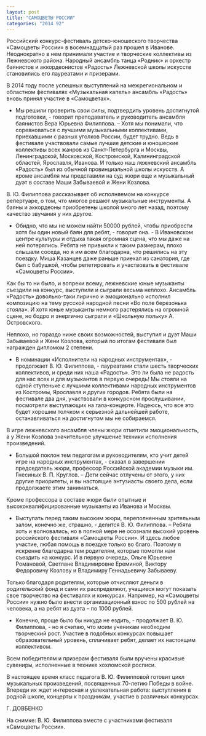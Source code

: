 ```yaml
---
layout: post
title: "САМОЦВЕТЫ РОССИИ"
categories: "2014 92"
---
```


Российский конкурс-фестиваль детско-юношеского творчества «Самоцветы России» в восемнадцатый раз прошел в Иванове. Неоднократно в нем принимали участие и творческие коллективы из Лежневского района. Народный ансамбль танца «Родник» и оркестр баянистов и аккордеонистов «Радость» Лежневской школы искусств становились его лауреатами и призерами.

В 2014 году после успешных выступлений на межрегиональном и областном фестивалях «Музыкальная капель» ансамбль «Радость» вновь принял участие в «Самоцветах».

- Мы решили проверить свои силы, подтвердить уровень достигнутой подготовки, - говорит преподаватель и руководитель ансамбля баянистов Вера Юрьевна Филиппова. – Хотя мы понимали, что соревноваться с лучшими музыкальными коллективами, приехавшими с разных уголков России, будет трудно. Ведь в фестивале участвовали самые лучшие детские и юношеские коллективы всех жанров из Санкт-Петербурга и Москвы, Ленинградской, Московской, Костромской, Калининградской областей, Ярославля, Иванова. И только наш лежневский ансамбль «Радость» был из обычной провинциальной школы искусств. А кроме ансамбля мы представили на суд жюри еще и музыкальный дуэт в составе Маши Забываевой и Жени Козлова.

В. Ю. Филиппова рассказывает об исполняемом на конкурсе репертуаре, о том, что многое решают музыкальные инструменты. А баяны и аккордеоны приобретены школой много лет назад, поэтому качество звучания у них другое.

- Обидно, что мы не можем найти 50000 рублей, чтобы приобрести хотя бы один новый баян для ребят, - говорит она. - В Ивановском центре культуры и отдыха такая огромная сцена, что мы даже на ней потерялись. Ребята не привыкли к таким размерам, плохо слышали соседа, но я им всем благодарна, что решились на эту поездку. Миша Казанцев даже раньше приехал из санатория, где был с бабушкой, чтобы репетировать и участвовать в фестивале «Самоцветы России».

Как бы то ни было, и вопреки всему, лежневские юные музыканты съездили на конкурс, выступили и сыграли весьма неплохо. Ансамбль «Радость» довольно-таки лирично и эмоционально исполнил композицию на тему русской народной песни «Во поле березонька стояла». И хотя юные музыканты немного растерялись на огромной сцене, но бодро и энергично сыграли и «Школьную польку» А. Островского.

Неплохо, но гораздо ниже своих возможностей, выступил и дуэт Маши Забываевой и Жени Козлова, который по итогам фестиваля был награжден дипломом 2 степени.

- В номинации «Исполнители на народных инструментах», - продолжает В. Ю. Филиппова, - лауреатами стали шесть творческих коллективов, и среди них наша «Радость». Это ли была не радость для нас всех и для музыкантов в первую очередь! Мы стояли на одной ступеньке с лучшими коллективами народных инструментов из Костромы, Ярославля и других городов. Ребята были на фестивале два дня, участвовали в конкурсном прослушивании, посмотрели выступающих на гала-концерте. Надеюсь, что все это будет хорошим толчком к серьезной дальнейшей работе, останавливаться на достигнутом мы не собираемся.

В игре лежневского ансамбля члены жюри отметили эмоциональность, а у Жени Козлова значительное улучшение техники исполнения произведений.

- Большой поклон тем педагогам и руководителям, кто учит детей игре на народных инструментах, - сказал в завершении председатель жюри, профессор Российской академии музыки им. Гнесиных В. П. Круглов. – Дети сейчас отлучены от этого, у них другие приоритеты, и вы настоящие энтузиасты своего дела, если продолжаете этим заниматься.

Кроме профессора в составе жюри были опытные и высококвалифицированные музыканты из Иванова и Москвы.

- Выступать перед таким высоким жюри, переполненным зрительным залом, конечно же, страшно, - делится В. Ю. Филиппова. – Ребята хоть и волновались, но в полной мере не осознали высокий уровень российского фестиваля «Самоцветы России». И здесь любое участие, любая помощь в поездке только во благо. Поэтому я искренне благодарна тем родителям, которые помогли нам съездить на конкурс. И в первую очередь, Ольге Юрьевне Романовой, Светлане Владимировне Ереминой, Виктору Федоровичу Козлову и Владимиру Геннадьевичу Забываеву.

Только благодаря родителям, которые отчисляют деньги в родительский фонд и сами их распределяют, учащиеся могут показать свое творчество на фестивалях и конкурсах. Например, на «Самоцветы России» нужно было внести организационный взнос по 500 рублей на человека, а на ребят из дуэта – по 1000 рублей.

- Конечно, проще было бы никуда не ездить, - продолжает В. Ю. Филиппова, - но я считаю, что моим ученикам необходим творческий рост. Участие в подобных конкурсах повышает образовательный уровень, сплачивает ребят, делает их настоящим коллективом.

Всем победителям и призерам фестиваля были вручены красивые сувениры, исполненные в технике хохломской росписи.

В настоящее время класс педагога В. Ю. Филипповой готовит цикл музыкальных произведений, посвященных 70-летию Победы в войне. Впереди их ждет интересная и увлекательная работа: выступления в родной школе, концерты к праздникам, участие в различных конкурсах.

Г. ДОВБЕНКО



На снимке: В. Ю. Филиппова вместе с участниками фестиваля «Самоцветы России».


